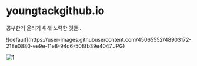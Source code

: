 # youngtackgithub.io

공부한거 올리기 위해 노력한 것들..

<div>
![default](https://user-images.githubusercontent.com/45065552/48903172-218e0880-ee9e-11e8-94d6-508fb39e4047.JPG)
  
<img>![1](https://user-images.githubusercontent.com/45065552/48903188-2bb00700-ee9e-11e8-8020-3241fcb8cb80.JPG)</img>

</div>
